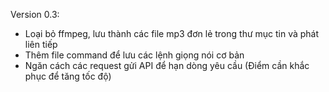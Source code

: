 Version 0.3:

- Loại bỏ ffmpeg, lưu thành các file mp3 đơn lẻ trong thư mục tin và phát liên tiếp
- Thêm file command để lưu các lệnh giọng nói cơ bản
- Ngăn cách các request gửi API để hạn dòng yêu cầu (Điểm cần khắc phục để tăng tốc độ)
 